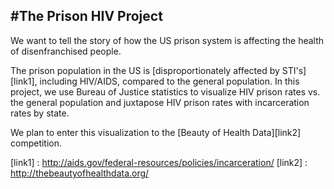 #The Prison HIV Project
---

We want to tell the story of how the US prison system is affecting the health of disenfranchised people.

The prison population in the US is [disproportionately affected by STI's][link1], including HIV/AIDS, compared to the general population. In this project, we use Bureau of Justice statistics to visualize HIV prison rates vs. the general population and juxtapose HIV prison rates with incarceration rates by state.

We plan to enter this visualization to the [Beauty of Health Data][link2] competition.


[link1] : http://aids.gov/federal-resources/policies/incarceration/
[link2] : http://thebeautyofhealthdata.org/